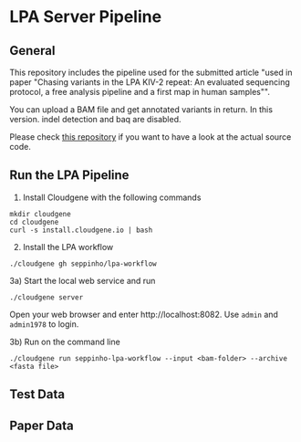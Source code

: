 # LPA Server Pipeline 

## General
This repository includes the pipeline used for the submitted article "used in paper "Chasing variants in the LPA KIV-2 repeat: An evaluated sequencing protocol, a free analysis pipeline and a first map in human samples"". 

You can upload a BAM file and get annotated variants in return. In this version. indel detection and baq are disabled.

Please check [this repository](https://github.com/seppinho/mutation-server/releases) if you want to have a look at the actual source code. 

## Run the LPA Pipeline

1) Install Cloudgene with the following commands

```
mkdir cloudgene
cd cloudgene
curl -s install.cloudgene.io | bash
```

2) Install the LPA workflow

```
./cloudgene gh seppinho/lpa-workflow
```

3a) Start the local web service and run
```
./cloudgene server
```
Open your web browser and enter http://localhost:8082. Use `admin` and `admin1978` to login.

3b) Run on the command line
```
./cloudgene run seppinho-lpa-workflow --input <bam-folder> --archive <fasta file>
```


## Test Data

## Paper Data

